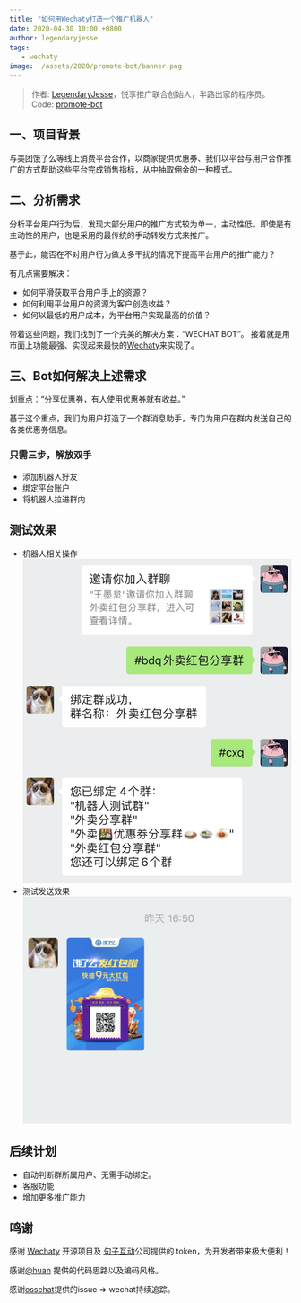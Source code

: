 ```yaml
---
title: "如何用Wechaty打造一个推广机器人"
date: 2020-04-30 10:00 +0800
author: legendaryjesse
tags:
   - wechaty
image:  /assets/2020/promote-bot/banner.png
---
```


> 作者: [LegendaryJesse](https://github.com/JesseWeb)，悦享推广联合创始人，半路出家的程序员。
> Code: [promote-bot](https://github.com/JesseWeb/promote-bot)

 <!-- more -->

## 一、项目背景

与美团饿了么等线上消费平台合作，以商家提供优惠券、我们以平台与用户合作推广的方式帮助这些平台完成销售指标，从中抽取佣金的一种模式。

## 二、分析需求

分析平台用户行为后，发现大部分用户的推广方式较为单一，主动性低。即使是有主动性的用户，也是采用的最传统的手动转发方式来推广。

基于此，能否在不对用户行为做太多干扰的情况下提高平台用户的推广能力？

有几点需要解决：

* 如何平滑获取平台用户手上的资源？
* 如何利用平台用户的资源为客户创造收益？
* 如何以最低的用户成本，为平台用户实现最高的价值？

带着这些问题，我们找到了一个完美的解决方案：“WECHAT BOT”。
接着就是用市面上功能最强、实现起来最快的[Wechaty](https://github.com/wechaty/wechaty)来实现了。

## 三、Bot如何解决上述需求

划重点：“分享优惠券，有人使用优惠券就有收益。”

基于这个重点，我们为用户打造了一个群消息助手，专门为用户在群内发送自己的各类优惠券信息。

### 只需三步，解放双手

* 添加机器人好友
* 绑定平台账户
* 将机器人拉进群内

## 测试效果

* 机器人相关操作
    ![INVITE](/assets/2020/promote-bot/result.jpg)
* 测试发送效果
    ![INVITE](/assets/2020/promote-bot/result1.png)

## 后续计划

* 自动判断群所属用户、无需手动绑定。
* 客服功能
* 增加更多推广能力

## 鸣谢

感谢 [Wechaty](https://github.com/wechaty/wechaty) 开源项目及 [句子互动](https://www.juzibot.com/)公司提供的 token，为开发者带来极大便利！

感谢[@huan](https://github.com/huan) 提供的代码思路以及编码风格。

感谢[osschat](https://github.com/kaiyuanshe/osschat)提供的issue => wechat持续追踪。
